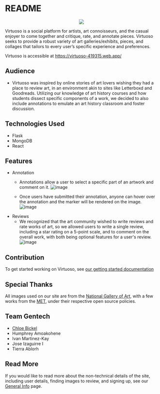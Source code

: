 # README

<p align="center">
  <img src="https://github.com/amoahy15/GenTech/assets/141963248/2b7cbde2-badd-4f16-b18e-8d6cb1911169">
</p>
Virtuoso is a social platform for artists, art connoisseurs, and the casual enjoyer to come together and critique, rate, and annotate pieces. Virtuoso seeks to provide a robust variety of art galleries/exhibits, pieces, and collages that tailors to every user’s specific experience and preferences.

Virtuoso is accessible at https://virtuoso-419315.web.app/
## Audience
* Virtuoso was inspired by online stories of art lovers wishing they had a place to review art, in an environment akin to sites like Letterboxd and Goodreads. Utilizing our knowledge of art history courses and how students dissect specific components of a work, we decided to also include annotations to emulate an art history classroom and foster discussion.
  
## Technologies Used
* Flask
* MongoDB
* React
  
## Features
* Annotation
  * Annotations allow a user to select a specific part of an artwork and comment on it.
    ![image](https://github.com/amoahy15/GenTech/assets/141963248/7e0ddbc2-db35-469c-b2d1-e8d9a296699f)

  * Once users have submitted their annotation, anyone can hover over the annotation and the marker will be rendered on the image.
    ![image](https://github.com/amoahy15/GenTech/assets/141963248/6e1d197f-6ae8-4d85-9eee-d058b8d0f3ec)
* Reviews
  * We recognized that the art community wished to write reviews and rate works of art, so we allowed users to write a single review, including a star rating on a 5-point scale, and to comment on the overall work, with both being optional features for a user's review.
    ![image](https://github.com/amoahy15/GenTech/assets/141963248/2c610698-a00c-4042-8cb9-b114c57163f4)

## Contribution
To get started working on Virtuoso, see [our getting started documentation](https://github.com/amoahy15/GenTech/blob/main/Docs/Contribution_getting_started.md)

## Special Thanks
All images used on our site are from the [National Gallery of Art](https://www.nga.gov/), with a few works from the [MET](https://www.metmuseum.org/), under their respective open source policies. 

## Team Gentech
* [Chloe Bickel](mailto:chl.bickel@gmail.com)
* Humphrey Amoakohene
* Ivan Martinez-Kay
* Jose Izaguirre I
* Tierra Ablorh

## Read More
If you would like to read more about the non-technical details of the site, including user details, finding images to review, and signing up, see our [General Info](https://github.com/amoahy15/GenTech/blob/main/Docs/General_Info.md) page. 
